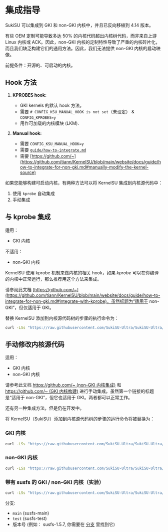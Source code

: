 # 集成指导

SukiSU 可以集成到 GKI 和 non-GKI 内核中，并且已反向移植到 4.14 版本。

<!-- 应该是 3.4 版本，但 backslashxx 的 syscall manual hook 无法在 SukiSU 中使用-->

有些 OEM 定制可能导致多达 50% 的内核代码超出内核树代码，而非来自上游 Linux 内核或 ACK。因此，non-GKI 内核的定制特性导致了严重的内核碎片化，而且我们缺乏构建它们的通用方法。因此，我们无法提供 non-GKI 内核的启动映像。

前提条件：开源的、可启动的内核。

## Hook 方法

1. **KPROBES hook:**

   - GKI kernels 的默认 hook 方法。
   - 需要 `# CONFIG_KSU_MANUAL_HOOK is not set`（未设定） & `CONFIG_KPROBES=y`
   - 用作可加载的内核模块 (LKM).

2. **Manual hook:**

   <!-- - backslashxx's syscall manual hook: https://github.com/backslashxx/KernelSU/issues/5 (v1.5 version is not available at the moment, if you want to use it, please use v1.4 version, or standard KernelSU hooks)-->

   - 需要 `CONFIG_KSU_MANUAL_HOOK=y`
   - 需要 [`guide/how-to-integrate.md`](guide/how-to-integrate.md)
   - 需要 [https://github.com/~](https://github.com/tiann/KernelSU/blob/main/website/docs/guide/how-to-integrate-for-non-gki.md#manually-modify-the-kernel-source)

<!-- This part refer to [rsuntk/KernelSU](https://github.com/rsuntk/KernelSU). -->

如果您能够构建可启动内核，有两种方法可以将 KernelSU 集成到内核源代码中：

1. 使用 `kprobe` 自动集成
2. 手动集成

## 与 kprobe 集成

适用：

- GKI 内核

不适用：

- non-GKI 内核

KernelSU 使用 kprobe 机制来做内核的相关 hook，如果 _kprobe_ 可以在你编译的内核中正常运行，那么推荐用这个方法来集成。

请参阅此文档 [https://github.com/~](https://github.com/tiann/KernelSU/blob/main/website/docs/guide/how-to-integrate-for-non-gki.md#integrate-with-kprobe)。虽然标题为“适用于 non-GKI”，但仅适用于 GKI。

替换 KernelSU 添加到内核源代码树的步骤的执行命令为：

```sh
curl -LSs "https://raw.githubusercontent.com/SukiSU-Ultra/SukiSU-Ultra/main/kernel/setup.sh" | bash -s main
```

## 手动修改内核源代码

适用：

- GKI 内核
- non-GKI 内核

请参考此文档 [https://github.com/~ (non-GKI 内核集成)](https://github.com/tiann/KernelSU/blob/main/website/docs/guide/how-to-integrate-for-non-gki.md#manually-modify-the-kernel-source) 和 [https://github.com/~ (GKI 内核构建)](https://kernelsu.org/zh_CN/guide/how-to-build.html) 进行手动集成。虽然第一个链接的标题是“适用于 non-GKI”，但它也适用于 GKI。两者都可以正常工作。

还有另一种集成方法，但是仍在开发中。

<!-- 这是 backslashxx 的syscall manual hook，但目前无法使用。 -->

将 KernelSU（SukiSU）添加到内核源代码树的步骤的运行命令将被替换为：

### GKI 内核

```sh
curl -LSs "https://raw.githubusercontent.com/SukiSU-Ultra/SukiSU-Ultra/main/kernel/setup.sh" | bash -s main
```

### non-GKI 内核

```sh
curl -LSs "https://raw.githubusercontent.com/SukiSU-Ultra/SukiSU-Ultra/main/kernel/setup.sh" | bash -s nongki
```

### 带有 susfs 的 GKI / non-GKI 内核（实验）

```sh
curl -LSs "https://raw.githubusercontent.com/SukiSU-Ultra/SukiSU-Ultra/main/kernel/setup.sh" | bash -s susfs-{{branch}}
```

分支:

- `main` (susfs-main)
- `test` (susfs-test)
- 版本号 (例如： susfs-1.5.7, 你需要在 [分支](https://github.com/SukiSU-Ultra/SukiSU-Ultra/branches) 里找到它)
